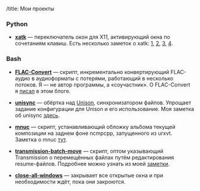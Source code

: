/title: Мои проекты

### Python
* **[xatk]** — переключатель окон для X11, активирующий окна по сочетаниям клавиш.
  Есть несколько заметок о xatk: [1], [2], [3], [4].

[xatk]: http://code.google.com/p/xatk/
[1]: http://www.vlevit.org/ru/blog/tech/xatk
[2]: http://www.vlevit.org/ru/blog/tech/xatk-1
[3]: http://muhas.ru/?p=183
[4]: http://proft.me/2011/09/18/xatk-udobnoe-pereklyuchenie-okon/

### Bash

* **[FLAC-Convert]** — скрипт, инкрементально конвертирующий FLAC-аудио в
  аудиоформаты с потерями, работающий в несколько потоков. Я — не
  автор программы, а «соучастник». О FLAC-Convert я [писал] в этом блоге.

* **[unisync]** — обёртка над [Unison], синхронизатором файлов. Упрощает задание
  конфигурации для Unison и его использование. Моя заметка об unisync [здесь].

* **[mnuc]** — скрипт, устанавливающий обложку альбома текущей композиции на заднем
  фоне ncmpcpp, запущенного из urxvt. Заметка о mnuc [тут].

* **[transmission-batch-move]** — скрипт, оптом указывающий Transmission о
  перемещённых файлах путём редактирования resume-файлов. Подробнее можно узнать
  из моей [заметки].

* **[close-all-windows]** — закрывает все открытые окна и при необходимости ждёт,
  пока они закроются.

[FLAC-Convert]: https://github.com/nijet99/FLAC-Convert/
[писал]: http://www.vlevit.org/ru/blog/tech/flac-convert
[unisync]: https://github.com/vlevit/unisync
[Unison]: http://www.cis.upenn.edu/~bcpierce/unison/
[здесь]: http://www.vlevit.org/ru/blog/tech/unisync#unisync
[mnuc]: https://gist.github.com/vlevit/4588882/
[тут]: http://www.vlevit.org/ru/blog/tech/mnuc
[transmission-batch-move]: https://github.com/vlevit/transmission-batch-move
[заметки]: http://www.vlevit.org/ru/blog/tech/transmission-batch-move
[close-all-windows]: https://gist.github.com/vlevit/2877044
